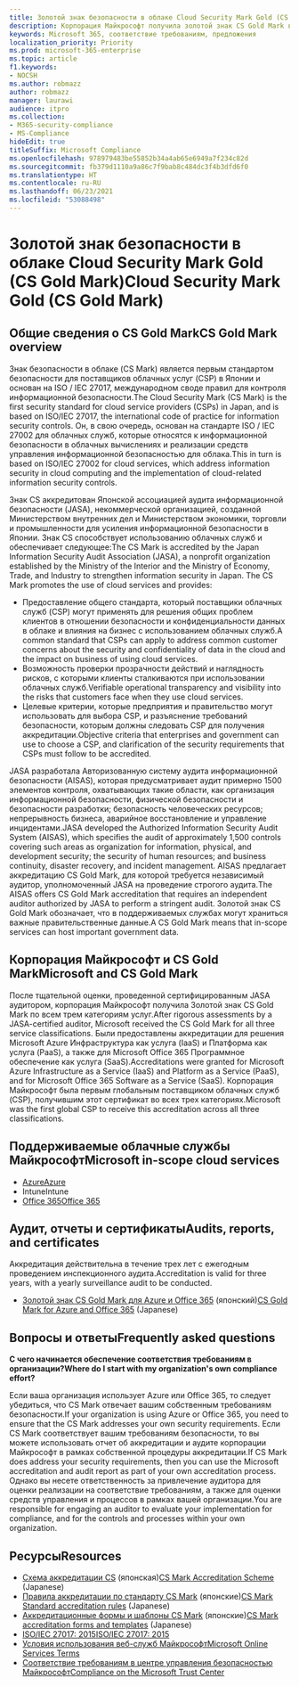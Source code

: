 ```yaml
---
title: Золотой знак безопасности в облаке Cloud Security Mark Gold (CS Gold Mark)
description: Корпорация Майкрософт получила золотой знак CS Gold Mark в Японии для Azure (IaaS и PaaS) и Office 365 (SaaS).
keywords: Microsoft 365, соответствие требованиям, предложения
localization_priority: Priority
ms.prod: microsoft-365-enterprise
ms.topic: article
f1.keywords:
- NOCSH
ms.author: robmazz
author: robmazz
manager: laurawi
audience: itpro
ms.collection:
- M365-security-compliance
- MS-Compliance
hideEdit: true
titleSuffix: Microsoft Compliance
ms.openlocfilehash: 978979483be55852b34a4ab65e6949a7f234c82d
ms.sourcegitcommit: fb379d1110a9a86c7f9bab8c484dc3f4b3dfd6f0
ms.translationtype: HT
ms.contentlocale: ru-RU
ms.lasthandoff: 06/23/2021
ms.locfileid: "53088498"
---
```

# <a name="cloud-security-mark-gold-cs-gold-mark"></a><span data-ttu-id="ae889-104">Золотой знак безопасности в облаке Cloud Security Mark Gold (CS Gold Mark)</span><span class="sxs-lookup"><span data-stu-id="ae889-104">Cloud Security Mark Gold (CS Gold Mark)</span></span>

## <a name="cs-gold-mark-overview"></a><span data-ttu-id="ae889-105">Общие сведения о CS Gold Mark</span><span class="sxs-lookup"><span data-stu-id="ae889-105">CS Gold Mark overview</span></span>

<span data-ttu-id="ae889-106">Знак безопасности в облаке (CS Mark) является первым стандартом безопасности для поставщиков облачных услуг (CSP) в Японии и основан на ISO / IEC 27017, международном своде правил для контроля информационной безопасности.</span><span class="sxs-lookup"><span data-stu-id="ae889-106">The Cloud Security Mark (CS Mark) is the first security standard for cloud service providers (CSPs) in Japan, and is based on ISO/IEC 27017, the international code of practice for information security controls.</span></span> <span data-ttu-id="ae889-107">Он, в свою очередь, основан на стандарте ISO / IEC 27002 для облачных служб, которые относятся к информационной безопасности в облачных вычислениях и реализации средств управления информационной безопасностью для облака.</span><span class="sxs-lookup"><span data-stu-id="ae889-107">This in turn is based on ISO/IEC 27002 for cloud services, which address information security in cloud computing and the implementation of cloud-related information security controls.</span></span>

<span data-ttu-id="ae889-p102">Знак CS аккредитован Японской ассоциацией аудита информационной безопасности (JASA), некоммерческой организацией, созданной Министерством внутренних дел и Министерством экономики, торговли и промышленности для усиления информационной безопасности в Японии. Знак CS способствует использованию облачных служб и обеспечивает следующее:</span><span class="sxs-lookup"><span data-stu-id="ae889-p102">The CS Mark is accredited by the Japan Information Security Audit Association (JASA), a nonprofit organization established by the Ministry of the Interior and the Ministry of Economy, Trade, and Industry to strengthen information security in Japan. The CS Mark promotes the use of cloud services and provides:</span></span>

- <span data-ttu-id="ae889-110">Предоставление общего стандарта, который поставщики облачных служб (CSP) могут применять для решения общих проблем клиентов в отношении безопасности и конфиденциальности данных в облаке и влияния на бизнес с использованием облачных служб.</span><span class="sxs-lookup"><span data-stu-id="ae889-110">A common standard that CSPs can apply to address common customer concerns about the security and confidentiality of data in the cloud and the impact on business of using cloud services.</span></span>
- <span data-ttu-id="ae889-111">Возможность проверки прозрачности действий и наглядность рисков, с которыми клиенты сталкиваются при использовании облачных служб.</span><span class="sxs-lookup"><span data-stu-id="ae889-111">Verifiable operational transparency and visibility into the risks that customers face when they use cloud services.</span></span>
- <span data-ttu-id="ae889-112">Целевые критерии, которые предприятия и правительство могут использовать для выбора CSP, и разъяснение требований безопасности, которым должны следовать CSP для получения аккредитации.</span><span class="sxs-lookup"><span data-stu-id="ae889-112">Objective criteria that enterprises and government can use to choose a CSP, and clarification of the security requirements that CSPs must follow to be accredited.</span></span>

<span data-ttu-id="ae889-113">JASA разработала Авторизованную систему аудита информационной безопасности (AISAS), которая предусматривает аудит примерно 1500 элементов контроля, охватывающих такие области, как организация информационной безопасности, физической безопасности и безопасности разработки; безопасность человеческих ресурсов; непрерывность бизнеса, аварийное восстановление и управление инцидентами.</span><span class="sxs-lookup"><span data-stu-id="ae889-113">JASA developed the Authorized Information Security Audit System (AISAS), which specifies the audit of approximately 1,500 controls covering such areas as organization for information, physical, and development security; the security of human resources; and business continuity, disaster recovery, and incident management.</span></span> <span data-ttu-id="ae889-114">AISAS предлагает аккредитацию CS Gold Mark, для которой требуется независимый аудитор, уполномоченный JASA на проведение строгого аудита.</span><span class="sxs-lookup"><span data-stu-id="ae889-114">The AISAS offers CS Gold Mark accreditation that requires an independent auditor authorized by JASA to perform a stringent audit.</span></span> <span data-ttu-id="ae889-115">Золотой знак CS Gold Mark обозначает, что в поддерживаемых службах могут храниться важные правительственные данные.</span><span class="sxs-lookup"><span data-stu-id="ae889-115">A CS Gold Mark means that in-scope services can host important government data.</span></span>

## <a name="microsoft-and-cs-gold-mark"></a><span data-ttu-id="ae889-116">Корпорация Майкрософт и CS Gold Mark</span><span class="sxs-lookup"><span data-stu-id="ae889-116">Microsoft and CS Gold Mark</span></span>

<span data-ttu-id="ae889-117">После тщательной оценки, проведенной сертифицированным JASA аудитором, корпорация Майкрософт получила Золотой знак CS Gold Mark по всем трем категориям услуг.</span><span class="sxs-lookup"><span data-stu-id="ae889-117">After rigorous assessments by a JASA-certified auditor, Microsoft received the CS Gold Mark for all three service classifications.</span></span> <span data-ttu-id="ae889-118">Были предоставлены аккредитации для решения Microsoft Azure Инфраструктура как услуга (IaaS) и Платформа как услуга (PaaS), а также для Microsoft Office 365 Программное обеспечение как услуга (SaaS).</span><span class="sxs-lookup"><span data-stu-id="ae889-118">Accreditations were granted for Microsoft Azure Infrastructure as a Service (IaaS) and Platform as a Service (PaaS), and for Microsoft Office 365 Software as a Service (SaaS).</span></span> <span data-ttu-id="ae889-119">Корпорация Майкрософт была первым глобальным поставщиком облачных служб (CSP), получившим этот сертификат во всех трех категориях.</span><span class="sxs-lookup"><span data-stu-id="ae889-119">Microsoft was the first global CSP to receive this accreditation across all three classifications.</span></span>

## <a name="microsoft-in-scope-cloud-services"></a><span data-ttu-id="ae889-120">Поддерживаемые облачные службы Майкрософт</span><span class="sxs-lookup"><span data-stu-id="ae889-120">Microsoft in-scope cloud services</span></span>

- [<span data-ttu-id="ae889-121">Azure</span><span class="sxs-lookup"><span data-stu-id="ae889-121">Azure</span></span>](https://aka.ms/AzureCompliance)
- <span data-ttu-id="ae889-122">Intune</span><span class="sxs-lookup"><span data-stu-id="ae889-122">Intune</span></span>
- [<span data-ttu-id="ae889-123">Office 365</span><span class="sxs-lookup"><span data-stu-id="ae889-123">Office 365</span></span>](https://go.microsoft.com/fwlink/p/?LinkID=2077751)

## <a name="audits-reports-and-certificates"></a><span data-ttu-id="ae889-124">Аудит, отчеты и сертификаты</span><span class="sxs-lookup"><span data-stu-id="ae889-124">Audits, reports, and certificates</span></span>

<span data-ttu-id="ae889-125">Аккредитация действительна в течение трех лет с ежегодным проведением инспекционного аудита.</span><span class="sxs-lookup"><span data-stu-id="ae889-125">Accreditation is valid for three years, with a yearly surveillance audit to be conducted.</span></span>

- <span data-ttu-id="ae889-126">[Золотой знак CS Gold Mark для Azure и Office 365](https://jcispa.jasa.jp/cs_mark_co/cs_gold_mark_co/) (японский)</span><span class="sxs-lookup"><span data-stu-id="ae889-126">[CS Gold Mark for Azure and Office 365](https://jcispa.jasa.jp/cs_mark_co/cs_gold_mark_co/) (Japanese)</span></span>

## <a name="frequently-asked-questions"></a><span data-ttu-id="ae889-127">Вопросы и ответы</span><span class="sxs-lookup"><span data-stu-id="ae889-127">Frequently asked questions</span></span>

<span data-ttu-id="ae889-128">**С чего начинается обеспечение соответствия требованиям в организации?**</span><span class="sxs-lookup"><span data-stu-id="ae889-128">**Where do I start with my organization's own compliance effort?**</span></span>

<span data-ttu-id="ae889-129">Если ваша организация использует Azure или Office 365, то следует убедиться, что CS Mark отвечает вашим собственным требованиям безопасности.</span><span class="sxs-lookup"><span data-stu-id="ae889-129">If your organization is using Azure or Office 365, you need to ensure that the CS Mark addresses your own security requirements.</span></span> <span data-ttu-id="ae889-130">Если CS Mark соответствует вашим требованиям безопасности, то вы можете использовать отчет об аккредитации и аудите корпорации Майкрософт в рамках собственной процедуры аккредитации.</span><span class="sxs-lookup"><span data-stu-id="ae889-130">If CS Mark does address your security requirements, then you can use the Microsoft accreditation and audit report as part of your own accreditation process.</span></span> <span data-ttu-id="ae889-131">Однако вы несете ответственность за привлечение аудитора для оценки реализации на соответствие требованиям, а также для оценки средств управления и процессов в рамках вашей организации.</span><span class="sxs-lookup"><span data-stu-id="ae889-131">You are responsible for engaging an auditor to evaluate your implementation for compliance, and for the controls and processes within your own organization.</span></span>

## <a name="resources"></a><span data-ttu-id="ae889-132">Ресурсы</span><span class="sxs-lookup"><span data-stu-id="ae889-132">Resources</span></span>

- <span data-ttu-id="ae889-133">[Схема аккредитации CS](https://jcispa.jasa.jp/cloud_security/) (японская)</span><span class="sxs-lookup"><span data-stu-id="ae889-133">[CS Mark Accreditation Scheme](https://jcispa.jasa.jp/cloud_security/) (Japanese)</span></span>
- <span data-ttu-id="ae889-134">[Правила аккредитации по стандарту CS Mark](https://jcispa.jasa.jp/cloud_security/jcispa_regulation/) (японские)</span><span class="sxs-lookup"><span data-stu-id="ae889-134">[CS Mark Standard accreditation rules](https://jcispa.jasa.jp/cloud_security/jcispa_regulation/) (Japanese)</span></span>
- <span data-ttu-id="ae889-135">[Аккредитационные формы и шаблоны CS Mark](https://jcispa.jasa.jp/cloud_security/jcispa_regulation_form/) (японские)</span><span class="sxs-lookup"><span data-stu-id="ae889-135">[CS Mark accreditation forms and templates](https://jcispa.jasa.jp/cloud_security/jcispa_regulation_form/) (Japanese)</span></span>
- [<span data-ttu-id="ae889-136">ISO/IEC 27017: 2015</span><span class="sxs-lookup"><span data-stu-id="ae889-136">ISO/IEC 27017: 2015</span></span>](https://www.iso.org/iso/home/store/catalogue_tc/catalogue_detail.htm?csnumber=43757)
- [<span data-ttu-id="ae889-137">Условия использования веб-служб Майкрософт</span><span class="sxs-lookup"><span data-stu-id="ae889-137">Microsoft Online Services Terms</span></span>](https://aka.ms/Online-Services-Terms)
- [<span data-ttu-id="ae889-138">Соответствие требованиям в центре управления безопасностью Майкрософт</span><span class="sxs-lookup"><span data-stu-id="ae889-138">Compliance on the Microsoft Trust Center</span></span>](https://www.microsoft.com/trust-center/compliance/compliance-overview)
